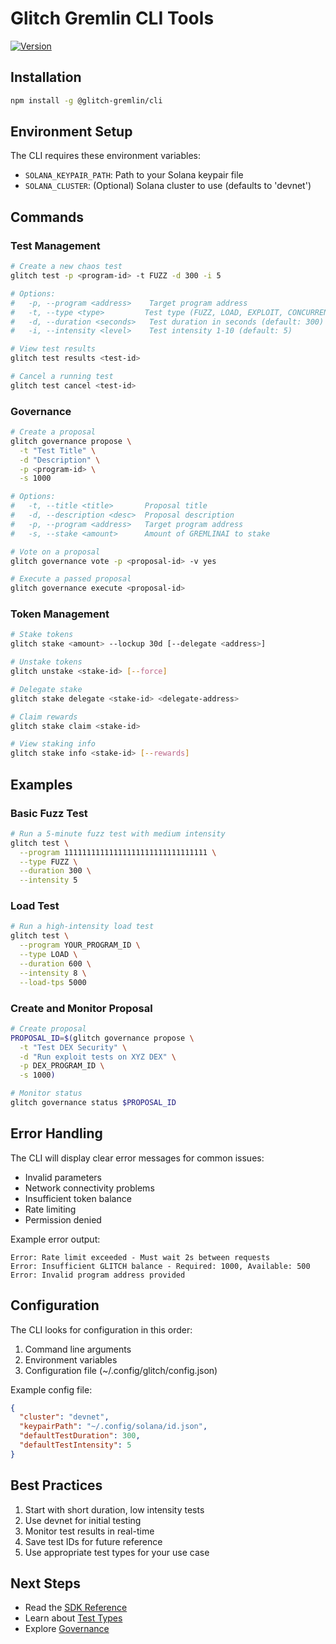 # Glitch Gremlin CLI Tools

[![Version](https://img.shields.io/badge/version-0.1.0-blue.svg)](../cli/package.json)

## Installation

```bash
npm install -g @glitch-gremlin/cli
```

## Environment Setup

The CLI requires these environment variables:
- `SOLANA_KEYPAIR_PATH`: Path to your Solana keypair file
- `SOLANA_CLUSTER`: (Optional) Solana cluster to use (defaults to 'devnet')

## Commands

### Test Management

```bash
# Create a new chaos test
glitch test -p <program-id> -t FUZZ -d 300 -i 5

# Options:
#   -p, --program <address>    Target program address
#   -t, --type <type>         Test type (FUZZ, LOAD, EXPLOIT, CONCURRENCY)
#   -d, --duration <seconds>   Test duration in seconds (default: 300)
#   -i, --intensity <level>    Test intensity 1-10 (default: 5)

# View test results
glitch test results <test-id>

# Cancel a running test
glitch test cancel <test-id>
```

### Governance

```bash
# Create a proposal
glitch governance propose \
  -t "Test Title" \
  -d "Description" \
  -p <program-id> \
  -s 1000

# Options:
#   -t, --title <title>       Proposal title
#   -d, --description <desc>  Proposal description
#   -p, --program <address>   Target program address
#   -s, --stake <amount>      Amount of GREMLINAI to stake

# Vote on a proposal
glitch governance vote -p <proposal-id> -v yes

# Execute a passed proposal
glitch governance execute <proposal-id>
```

### Token Management

```bash
# Stake tokens
glitch stake <amount> --lockup 30d [--delegate <address>]

# Unstake tokens
glitch unstake <stake-id> [--force]

# Delegate stake
glitch stake delegate <stake-id> <delegate-address>

# Claim rewards
glitch stake claim <stake-id>

# View staking info
glitch stake info <stake-id> [--rewards]
```

## Examples

### Basic Fuzz Test
```bash
# Run a 5-minute fuzz test with medium intensity
glitch test \
  --program 11111111111111111111111111111111 \
  --type FUZZ \
  --duration 300 \
  --intensity 5
```

### Load Test
```bash
# Run a high-intensity load test
glitch test \
  --program YOUR_PROGRAM_ID \
  --type LOAD \
  --duration 600 \
  --intensity 8 \
  --load-tps 5000
```

### Create and Monitor Proposal
```bash
# Create proposal
PROPOSAL_ID=$(glitch governance propose \
  -t "Test DEX Security" \
  -d "Run exploit tests on XYZ DEX" \
  -p DEX_PROGRAM_ID \
  -s 1000)

# Monitor status
glitch governance status $PROPOSAL_ID
```

## Error Handling

The CLI will display clear error messages for common issues:
- Invalid parameters
- Network connectivity problems
- Insufficient token balance
- Rate limiting
- Permission denied

Example error output:
```
Error: Rate limit exceeded - Must wait 2s between requests
Error: Insufficient GLITCH balance - Required: 1000, Available: 500
Error: Invalid program address provided
```

## Configuration

The CLI looks for configuration in this order:
1. Command line arguments
2. Environment variables
3. Configuration file (~/.config/glitch/config.json)

Example config file:
```json
{
  "cluster": "devnet",
  "keypairPath": "~/.config/solana/id.json",
  "defaultTestDuration": 300,
  "defaultTestIntensity": 5
}
```

## Best Practices

1. Start with short duration, low intensity tests
2. Use devnet for initial testing
3. Monitor test results in real-time
4. Save test IDs for future reference
5. Use appropriate test types for your use case

## Next Steps
- Read the [SDK Reference](./sdk-reference.md)
- Learn about [Test Types](./test-types.md)
- Explore [Governance](./governance.md)
